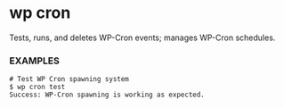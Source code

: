 # wp cron

Tests, runs, and deletes WP-Cron events; manages WP-Cron schedules.

### EXAMPLES

    # Test WP Cron spawning system
    $ wp cron test
    Success: WP-Cron spawning is working as expected.


